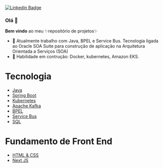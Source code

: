 [![Linkedin Badge](https://img.shields.io/badge/-LinkedIn-blue?style=flat-square&logo=Linkedin&logoColor=white&link=https://www.linkedin.com/in/fagnerpsantos/)](https://www.linkedin.com/in/%C3%A1quila-tavares-67604bb7/)

### Olá 👋

**Bem vindo** ao meu ✨repositório de projetos✨




- 🔭 Atualmente trabalho com Java, BPEL e Service Bus. Tecnologia ligada ao Oracle SOA Suite para construção de aplicação na Arquitetura Orientada a Serviços (SOA)
- 🌱 Habilidade em contrução: Docker, kubernetes, Amazon EKS.
<!--
- Habilidades em construção: Python, Machine Learning e analise de dados
-->
Tecnologia
=================
<!--ts-->
  * [Java](#java)
  * [Spring Boot](https://github.com/1-aquila-1/spring-boot)
  * [Kubernetes](https://github.com/1-aquila-1/kubernetes)
  * [Apache Kafka](https://github.com/1-aquila-1/apache-kafka)
  * [BPEL](#bpel)
  * [Service Bus](https://github.com/1-aquila-1/service-bus)
  * [SQL](https://github.com/1-aquila-1/sql)
<!--te-->

Fundamento de Front End
=================
<!--ts-->
  * [HTML & CSS](https://github.com/1-aquila-1/html-css)
  * [Next JS](https://github.com/1-aquila-1/nextjs)
<!--te-->


  <!--* [Power BI](#power-bi)
  * [Python](https://github.com/1-aquila-1/python)
  * [OpenShift](https://github.com/1-aquila-1/openshift)
  * [Marchine Learning](https://github.com/1-aquila-1/machine-learning)
  * [Django REST framework](#django-rf)
  -->

<!--
- 👯 I’m looking to collaborate on ...
- 🤔 I’m looking for help with ...
- 💬 Ask me about ...
- 📫 How to reach me: ...
- 😄 Pronouns: ...
- ⚡ Fun fact: ...
-->
